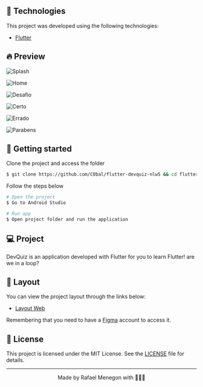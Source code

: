 ## 🧪 Technologies

This project was developed using the following technologies:

- [Flutter](https://flutter.dev/)

## 🔥 Preview

![Splash](https://github.com/C0bal/flutter-devquiz-nlw5/blob/main/.github/Splash.png)

![Home](https://github.com/C0bal/flutter-devquiz-nlw5/blob/main/.github/Home.png)

![Desafio](https://github.com/C0bal/flutter-devquiz-nlw5/blob/main/.github/Desafio.png)

![Certo](https://github.com/C0bal/flutter-devquiz-nlw5/blob/main/.github/Certo.png)

![Errado](https://github.com/C0bal/flutter-devquiz-nlw5/blob/main/.github/Errado.png)

![Parabens](https://github.com/C0bal/flutter-devquiz-nlw5/blob/main/.github/Parabens.png)

## 🚀 Getting started

Clone the project and access the folder

```bash
$ git clone https://github.com/C0bal/flutter-devquiz-nlw5 && cd flutter-devquiz-nlw5
```

Follow the steps below

```bash
# Open the project
$ Go to Android Studio

# Run app
$ Open project folder and run the application
```

## 💻 Project

DevQuiz is an application developed with Flutter for you to learn Flutter! are we in a loop?

## 🔖 Layout

You can view the project layout through the links below:

- [Layout Web](https://www.figma.com/file/fMqKhwT9L5D3MVe4btRtG5/DevQuiz/duplicate)

Remembering that you need to have a [Figma](http://figma.com/) account to access it.

## 📝 License

This project is licensed under the MIT License. See the [LICENSE](LICENSE.md) file for details.

---

<p align="center">Made by Rafael Menegon with 🖤🐱‍👤</p>
